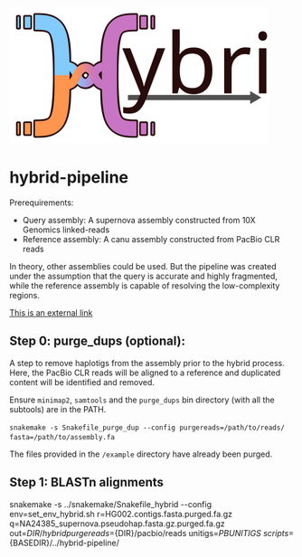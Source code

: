 ![hybrid image](https://github.com/ScottMastro/hybrid-pipeline/blob/master/hybrid.svg)
# hybrid-pipeline 

Prerequirements:

- Query assembly: A supernova assembly constructed from 10X Genomics linked-reads
- Reference assembly: A canu assembly constructed from PacBio CLR reads

In theory, other assemblies could be used. But the pipeline was created under the assumption that the query is accurate and highly fragmented, while the reference assembly is capable of resolving the low-complexity regions.


[This is an external link](https://zenodo.org/records/15059067)




## Step 0: purge_dups (optional):

A step to remove haplotigs from the assembly prior to the hybrid process. Here, the PacBio CLR reads will be aligned to a reference and duplicated content will be identified and removed.

Ensure `minimap2`, `samtools` and the `purge_dups` bin directory (with all the subtools) are in the PATH.

`snakemake -s Snakefile_purge_dup --config purgereads=/path/to/reads/ fasta=/path/to/assembly.fa`

The files provided in the `/example` directory have already been purged.

## Step 1: BLASTn alignments






snakemake -s ../snakemake/Snakefile_hybrid --config env=set_env_hybrid.sh r=HG002.contigs.fasta.purged.fa.gz q=NA24385_supernova.pseudohap.fasta.gz.purged.fa.gz \
 out=${DIR}/hybrid purgereads=${DIR}/pacbio/reads unitigs=$PBUNITIGS  \
        scripts=${BASEDIR}/../hybrid-pipeline/  
